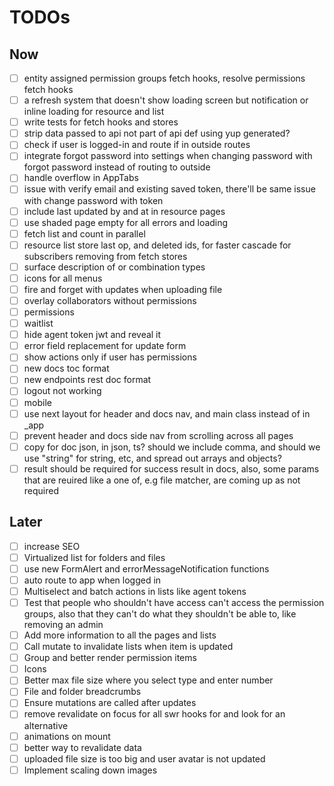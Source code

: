 # TODOs

## Now

- [ ] entity assigned permission groups fetch hooks, resolve permissions fetch hooks
- [ ] a refresh system that doesn't show loading screen but notification or inline loading for resource and list
- [ ] write tests for fetch hooks and stores
- [ ] strip data passed to api not part of api def using yup generated?
- [ ] check if user is logged-in and route if in outside routes
- [ ] integrate forgot password into settings when changing password with forgot password instead of routing to outside
- [ ] handle overflow in AppTabs
- [ ] issue with verify email and existing saved token, there'll be same issue with change password with token
- [ ] include last updated by and at in resource pages
- [ ] use shaded page empty for all errors and loading
- [ ] fetch list and count in parallel
- [ ] resource list store last op, and deleted ids, for faster cascade for subscribers removing from fetch stores
- [ ] surface description of or combination types
- [ ] icons for all menus
- [ ] fire and forget with updates when uploading file
- [ ] overlay collaborators without permissions
- [ ] permissions
- [ ] waitlist
- [ ] hide agent token jwt and reveal it
- [ ] error field replacement for update form
- [ ] show actions only if user has permissions
- [ ] new docs toc format
- [ ] new endpoints rest doc format
- [ ] logout not working
- [ ] mobile
- [ ] use next layout for header and docs nav, and main class instead of in \_app
- [ ] prevent header and docs side nav from scrolling across all pages
- [ ] copy for doc json, in json, ts? should we include comma, and should we use "string" for string, etc, and spread out arrays and objects?
- [ ] result should be required for success result in docs, also, some params that are reuired like a one of, e.g file matcher, are coming up as not required

## Later

- [ ] increase SEO
- [ ] Virtualized list for folders and files
- [ ] use new FormAlert and errorMessageNotification functions
- [ ] auto route to app when logged in
- [ ] Multiselect and batch actions in lists like agent tokens
- [ ] Test that people who shouldn't have access can't access the permission groups, also that they can't do what they shouldn't be able to, like removing an admin
- [ ] Add more information to all the pages and lists
- [ ] Call mutate to invalidate lists when item is updated
- [ ] Group and better render permission items
- [ ] Icons
- [ ] Better max file size where you select type and enter number
- [ ] File and folder breadcrumbs
- [ ] Ensure mutations are called after updates
- [ ] remove revalidate on focus for all swr hooks for and look for an alternative
- [ ] animations on mount
- [ ] better way to revalidate data
- [ ] uploaded file size is too big and user avatar is not updated
- [ ] Implement scaling down images
